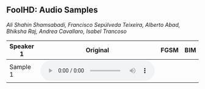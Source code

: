 ## FoolHD: Audio Samples
_Ali Shahin Shamsabadi, Francisco Sepúlveda Teixeira, Alberto Abad, Bhiksha Raj, Andrea Cavallaro, Isabel Trancoso_


|  Speaker 1  | Original | FGSM | BIM | FoolHD Targeted | FoolHD Untargeted |
|-------------|:--------:|:----:|:---:|:---------------:|:-----------------:|
|  Sample 1   | <audio controls><source src="original/id00012/id00012_21Uxsk56VDQ_00006_00000.wav" type="audio/wav" preload="auto"></audio> |  |  | <audio controls><source src="targeted/id00012/id00012_21Uxsk56VDQ_00006_00000.wav" type="audio/wav" preload="auto"></audio> | <audio controls><source src="untargeted/id00012/id00012_21Uxsk56VDQ_00006_00000.wav" type="audio/wav" preload="auto"></audio> |
